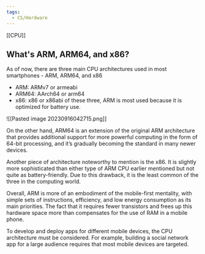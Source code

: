 ```yaml
---
tags:
  - CS/Hardware
---
```


[[CPU]]

## What's ARM, ARM64, and x86?

As of now, there are three main CPU architectures used in most smartphones - ARM, ARM64, and x86
- ARM: ARMv7 or armeabi
- ARM64: AArch64 or arm64
- x86: x86 or x86abi
of these three, ARM is most used because it is optimized for battery use.

![[Pasted image 20230916042715.png]]

On the other hand, ARM64 is an extension of the original ARM architecture that provides additional support for more powerful computing in the form of 64-bit processing, and it’s gradually becoming the standard in many newer devices.

Another piece of architecture noteworthy to mention is the x86. It is slightly more sophisticated than either type of ARM CPU earlier mentioned but not quite as battery-friendly. Due to this drawback, it is the least common of the three in the computing world.

Overall, ARM is more of an embodiment of the mobile-first mentality, with simple sets of instructions, efficiency, and low energy consumption as its main priorities. The fact that it requires fewer transistors and frees up this hardware space more than compensates for the use of RAM in a mobile phone.

To develop and deploy apps for different mobile devices, the CPU architecture must be considered. For example, building a social network app for a large audience requires that most mobile devices are targeted.

